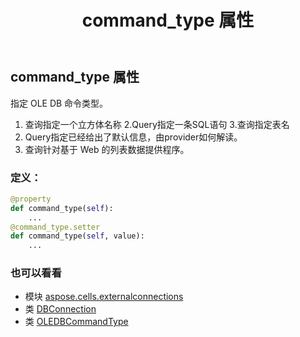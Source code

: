 ﻿---
title: command_type 属性
second_title: Aspose.Cells for Python via .NET API 参考文献
description:
type: docs
weight: 50
url: /zh/python-net/aspose.cells.externalconnections/dbconnection/command_type/
is_root: false
---
## command_type 属性

指定 OLE DB 命令类型。
1. 查询指定一个立方体名称
2.Query指定一条SQL语句
3.查询指定表名
4. Query指定已经给出了默认信息，由provider如何解读。
5. 查询针对基于 Web 的列表数据提供程序。
### 定义：
```python
@property
def command_type(self):
    ...
@command_type.setter
def command_type(self, value):
    ...
```

### 也可以看看
* 模块 [aspose.cells.externalconnections](../../)
* 类 [DBConnection](/cells/zh/python-net/aspose.cells.externalconnections/dbconnection)
* 类 [OLEDBCommandType](/cells/zh/python-net/aspose.cells.externalconnections/oledbcommandtype)
